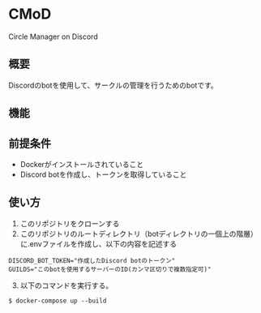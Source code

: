 # CMoD
Circle Manager on Discord

## 概要
Discordのbotを使用して、サークルの管理を行うためのbotです。

## 機能

## 前提条件
- Dockerがインストールされていること
- Discord botを作成し、トークンを取得していること

## 使い方
1. このリポジトリをクローンする
2. このリポジトリのルートディレクトリ（botディレクトリの一個上の階層）に.envファイルを作成し、以下の内容を記述する
```
DISCORD_BOT_TOKEN="作成したDiscord botのトークン" 
GUILDS="このbotを使用するサーバーのID(カンマ区切りで複数指定可)" 
```
3. 以下のコマンドを実行する。
```
$ docker-compose up --build
```
